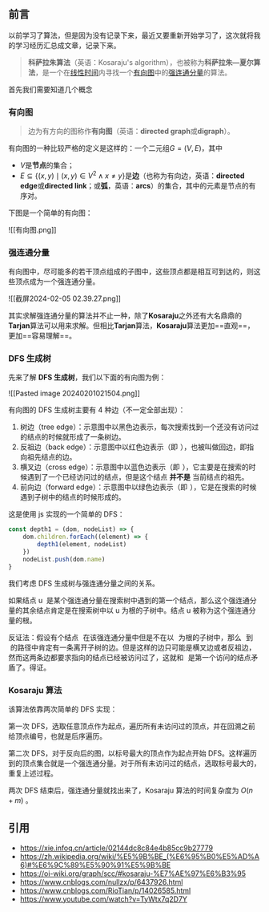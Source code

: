## 前言

以前学习了算法，但是因为没有记录下来，最近又要重新开始学习了，这次就将我的学习经历汇总成文章，记录下来。


> **科萨拉朱算法**（英语：Kosaraju's algorithm），也被称为**科萨拉朱—夏尔算法**，是一个在[线性时间](https://zh.wikipedia.org/wiki/%E7%B7%9A%E6%80%A7%E6%99%82%E9%96%93 "线性时间")内寻找一个[有向图](https://zh.wikipedia.org/wiki/%E5%9B%BE_(%E6%95%B0%E5%AD%A6) "图 (数学)")中的[强连通分量](https://zh.wikipedia.org/wiki/%E5%BC%BA%E8%BF%9E%E9%80%9A%E5%88%86%E9%87%8F "强连通分量")的算法。


首先我们需要知道几个概念

### 有向图

> 边为有方向的图称作**有向图**（英语：**directed graph**或**digraph**）。

有向图的一种比较严格的定义是这样的：一个二元组$G=(V,E)$，其中

- $V$是**节点**的集合；
- ${\displaystyle E\subseteq \{(x,y)\mid (x,y)\in V^{2}\wedge x\neq y\}}$是**边**（也称为有向边，英语：**directed edge**或**directed link**；或**弧**，英语：**arcs**）的集合，其中的元素是节点的有序对。

下图是一个简单的有向图：

![[有向图.png]]

### 强连通分量

有向图中，尽可能多的若干顶点组成的子图中，这些顶点都是相互可到达的，则这些顶点成为一个强连通分量。

![[截屏2024-02-05 02.39.27.png]]


其实求解强连通分量的算法并不止一种，除了**Kosaraju**之外还有大名鼎鼎的**Tarjan**算法可以用来求解。但相比**Tarjan**算法，**Kosaraju**算法更加==直观==，更加==容易理解==。

### DFS 生成树

先来了解 **DFS 生成树**，我们以下面的有向图为例：

![[Pasted image 20240201021504.png]]

有向图的 DFS 生成树主要有 4 种边（不一定全部出现）：

1. 树边（tree edge）：示意图中以黑色边表示，每次搜索找到一个还没有访问过的结点的时候就形成了一条树边。
2. 反祖边（back edge）：示意图中以红色边表示（即 ![](data:image/gif;base64,R0lGODlhAQABAIAAAAAAAP///yH5BAEAAAAALAAAAAABAAEAAAIBRAA7 "7 \rightarrow 1")），也被叫做回边，即指向祖先结点的边。
3. 横叉边（cross edge）：示意图中以蓝色边表示（即 ![](data:image/gif;base64,R0lGODlhAQABAIAAAAAAAP///yH5BAEAAAAALAAAAAABAAEAAAIBRAA7 "9 \rightarrow 7")），它主要是在搜索的时候遇到了一个已经访问过的结点，但是这个结点 **并不是** 当前结点的祖先。
4. 前向边（forward edge）：示意图中以绿色边表示（即 ![](data:image/gif;base64,R0lGODlhAQABAIAAAAAAAP///yH5BAEAAAAALAAAAAABAAEAAAIBRAA7 "3 \rightarrow 6")），它是在搜索的时候遇到子树中的结点的时候形成的。


这是使用 js 实现的一个简单的 DFS：

```js
const depth1 = (dom, nodeList) => {
	dom.children.forEach((element) => {
		depth1(element, nodeList) 
	}) 
	nodeList.push(dom.name) 
}
```


我们考虑 DFS 生成树与强连通分量之间的关系。

如果结点 u  是某个强连通分量在搜索树中遇到的第一个结点，那么这个强连通分量的其余结点肯定是在搜索树中以 u 为根的子树中。结点 u 被称为这个强连通分量的根。

反证法：假设有个结点 ![](data:image/gif;base64,R0lGODlhAQABAIAAAAAAAP///yH5BAEAAAAALAAAAAABAAEAAAIBRAA7 "v") 在该强连通分量中但是不在以 ![](data:image/gif;base64,R0lGODlhAQABAIAAAAAAAP///yH5BAEAAAAALAAAAAABAAEAAAIBRAA7 "u") 为根的子树中，那么 ![](data:image/gif;base64,R0lGODlhAQABAIAAAAAAAP///yH5BAEAAAAALAAAAAABAAEAAAIBRAA7 "u") 到 ![](data:image/gif;base64,R0lGODlhAQABAIAAAAAAAP///yH5BAEAAAAALAAAAAABAAEAAAIBRAA7 "v") 的路径中肯定有一条离开子树的边。但是这样的边只可能是横叉边或者反祖边，然而这两条边都要求指向的结点已经被访问过了，这就和 ![](data:image/gif;base64,R0lGODlhAQABAIAAAAAAAP///yH5BAEAAAAALAAAAAABAAEAAAIBRAA7 "u") 是第一个访问的结点矛盾了。得证。


###  Kosaraju 算法

该算法依靠两次简单的 DFS 实现：

第一次 DFS，选取任意顶点作为起点，遍历所有未访问过的顶点，并在回溯之前给顶点编号，也就是后序遍历。

第二次 DFS，对于反向后的图，以标号最大的顶点作为起点开始 DFS。这样遍历到的顶点集合就是一个强连通分量。对于所有未访问过的结点，选取标号最大的，重复上述过程。

两次 DFS 结束后，强连通分量就找出来了，Kosaraju 算法的时间复杂度为 $O(n+m)$ 。





## 引用

- https://xie.infoq.cn/article/02144dc8c84e4b85cc9b27779
- https://zh.wikipedia.org/wiki/%E5%9B%BE_(%E6%95%B0%E5%AD%A6)#%E6%9C%89%E5%90%91%E5%9B%BE
- https://oi-wiki.org/graph/scc/#kosaraju-%E7%AE%97%E6%B3%95
- https://www.cnblogs.com/nullzx/p/6437926.html
- https://www.cnblogs.com/RioTian/p/14026585.html
- https://www.youtube.com/watch?v=TyWtx7q2D7Y

